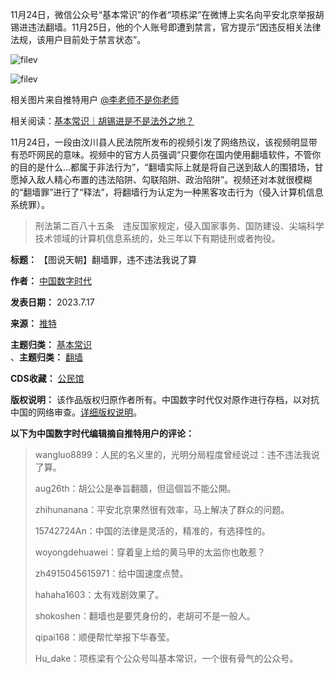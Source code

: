 11月24日，微信公众号“基本常识”的作者“项栋梁”在微博上实名向平安北京举报胡锡进违法翻墙。11月25日，他的个人账号即遭到禁言，官方提示“因违反相关法律法规，该用户目前处于禁言状态”。


![filev](https://chinadigitaltimes.net/chinese/files/2023/11/image-1700925926363.png)  

![filev](https://chinadigitaltimes.net/chinese/files/2023/11/image-1700925932926.png)


相关图片来自推特用户 [@李老师不是你老师](https://twitter.com/whyyoutouzhele/status/1728390549252821054 "@李老师不是你老师")


相关阅读：[基本常识｜胡锡进是不是法外之地？](https://chinadigitaltimes.net/chinese/702605.html "基本常识｜胡锡进是不是法外之地？")


11月24日，一段由汶川县人民法院所发布的视频引发了网络热议，该视频明显带有恐吓网民的意味。视频中的官方人员强调“只要你在国内使用翻墙软件，不管你的目的是什么…都属于非法行为”，“翻墙实际上就是将自己送到敌人的围猎场，甘愿掉入敌人精心布置的违法陷阱、勾联陷阱、政治陷阱”。视频还对本就很模糊的“翻墙罪”进行了“释法”，将翻墙行为认定为一种黑客攻击行为（侵入计算机信息系统罪）。



> 
> 刑法第二百八十五条　违反国家规定，侵入国家事务、国防建设、尖端科学技术领域的计算机信息系统的，处三年以下有期徒刑或者拘役。
> 
> 
> 





**标题：** 【图说天朝】翻墙罪，违不违法我说了算  

**作者：** [中国数字时代](https://chinadigitaltimes.net/space/中国数字时代)  

**发表日期：** 2023.7.17  

**来源：** [推特](https://twitter.com/whyyoutouzhele/status/1728390549252821054)  

**主题归类：** [基本常识](https://chinadigitaltimes.net/space/基本常识)  
、**主题归类：** [翻墙](https://chinadigitaltimes.net/space/翻墙)  

**CDS收藏：** [公民馆](https://chinadigitaltimes.net/space/%E5%85%AC%E6%B0%91%E9%A6%86)  

**版权说明：** 该作品版权归原作者所有。中国数字时代仅对原作进行存档，以对抗中国的网络审查。[详细版权说明](https://chinadigitaltimes.net/chinese/copyright)。


**以下为中国数字时代编辑摘自推特用户的评论：** 



> 
> wangluo8899：人民的名义里的，光明分局程度曾经说过：违不违法我说了算。
> 
> 
> aug26th：胡公公是奉旨翻牆，但這個旨不能公開。
> 
> 
> zhihunanana：平安北京果然很有效率，马上解决了群众的问题。
> 
> 
> 15742724An：中国的法律是灵活的，精准的，有选择性的。
> 
> 
> woyongdehuawei：穿着皇上给的黄马甲的太监你也敢惹？
> 
> 
> zh4915045615971：给中国速度点赞。
> 
> 
> hahaha1603：太有戏剧效果了。
> 
> 
> shokoshen：翻墙也是要凭身份的，老胡可不是一般人。
> 
> 
> qipai168：顺便帮忙举报下华春莹。
> 
> 
> Hu\_dake：项栋梁有个公众号叫基本常识，一个很有骨气的公众号。
> 
> 
> 

